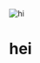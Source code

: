  ![hi](https://64.media.tumblr.com/a96012b3b5a79200507c1964228776e0/4d35277806786f9e-6f/s640x960/2029cad46361e538ba5c7b6e646dceb31ac77ac9.jpg)
# hei
